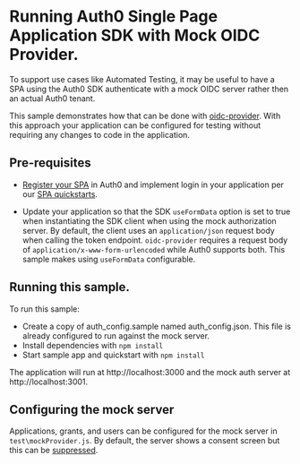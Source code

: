 # Running Auth0 Single Page Application SDK with Mock OIDC Provider.

To support use cases like Automated Testing, it may be useful to have a SPA using the Auth0 SDK authenticate with a mock OIDC server rather then an actual Auth0 tenant.

This sample demonstrates how that can be done with [oidc-provider](https://www.npmjs.com/package/oidc-provider). With this approach your application can be configured for testing without requiring any changes to code in the application.

## Pre-requisites

- [Register your SPA](https://auth0.com/docs/get-started/create-apps/single-page-web-apps) in Auth0 and implement login in your application per our [SPA quickstarts](https://auth0.com/docs/quickstart/spa).

- Update your application so that the SDK `useFormData` option is set to true when instantiating the SDK client when using the mock authorization server. By default, the client uses an `application/json` request body when calling the token endpoint. `oidc-provider` requires a request body of `application/x-www-form-urlencoded` while Auth0 supports both. This sample makes using `useFormData` configurable.

## Running this sample.

To run this sample:

- Create a copy of auth_config.sample named auth_config.json. This file is already configured to run against the mock server.
- Install dependencies with `npm install`
- Start sample app and quickstart with `npm install`

The application will run at http://localhost:3000 and the mock auth server at http://localhost:3001.

## Configuring the mock server

Applications, grants, and users can be configured for the mock server in `test\mockProvider.js`. By default, the server shows a consent screen but this can be [suppressed](https://github.com/panva/node-oidc-provider/blob/main/recipes/skip_consent.md).

